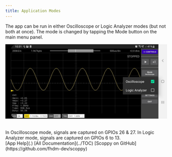 ```yaml
---
title: Application Modes
---
```


The app can be run in either Oscilloscope or Logic Analyzer modes (but not both at once). The mode is changed by tapping the Mode button on the
main menu panel.

![app-mode-button](images/app-mode-buttons.jpg)


<br>     
In Oscilloscope mode, signals are captured on GPIOs 26 & 27.
In Logic Analyzer mode, signals are captured on GPIOs 6 to 13. 

<br>
[App Help](.)     
[All Documentation](../TOC)         
[Scoppy on GitHub](https://github.com/fhdm-dev/scoppy)
